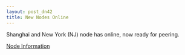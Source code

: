 ```yaml
---
layout: post_dn42
title: New Nodes Online
---
```


Shanghai and New York (NJ) node has online, now ready for peering.

[Node Information](https://blog.sherpherd.top/dn42.html)